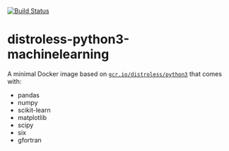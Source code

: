 [![Build Status](https://travis-ci.org/nlindblad/distroless-python3-machinelearning.svg?branch=master)](https://travis-ci.org/nlindblad/distroless-python3-machinelearning)
# distroless-python3-machinelearning

A minimal Docker image based on [`gcr.io/distroless/python3`](https://github.com/GoogleCloudPlatform/distroless/tree/master/python3) that comes with:

- pandas
- numpy
- scikit-learn
- matplotlib
- scipy
- six
- gfortran
